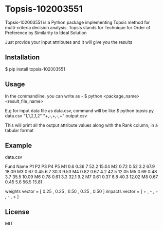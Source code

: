 # Topsis-102003551
Topsis-102003551 is a Python package implementing Topsis method for multi-criteria decision analysis.
Topsis stands for Technique for Order of Preference by Similarity to Ideal Solution

Just provide your input attributes and it will give you the results


## Installation

$ pip install topsis-102003551

## Usage
In the commandline, you can write as -
    $ python <package_name> <path to input_data_file_name> <weights as strings> <impacts as strings> <result_file_name>

E.g for input data file as data.csv, command will be like
    $ python topsis.py data.csv "1,1,2,1,2" "+,-,+,-,+" output.csv

This will print all the output attribute values along with the Rank column, in a tabular format

## Example

data.csv
    
Fund Name	P1	 P2	  P3  P4   P5
M1	        0.6	 0.36 7	  52.2 15.04
M2	        0.72 0.52 3.2 67.9 18.09
M3	        0.67 0.45 6.7 30.3 9.53
M4	        0.82 0.67 4.2 42.5 12.05
M5	        0.69 0.48 3.7 35.5 10.09
M6	        0.78 0.61 3.3 32.1 9.2
M7	        0.61 0.37 6.8 40.3 12.02
M8	        0.67 0.45 5.6 56.5 15.81
    
weights vector = [ 0.25 , 0.25 , 0.50 , 0.25 , 0.50 ]
impacts vector = [ + , - , + , - , + ]

## License
MIT  
